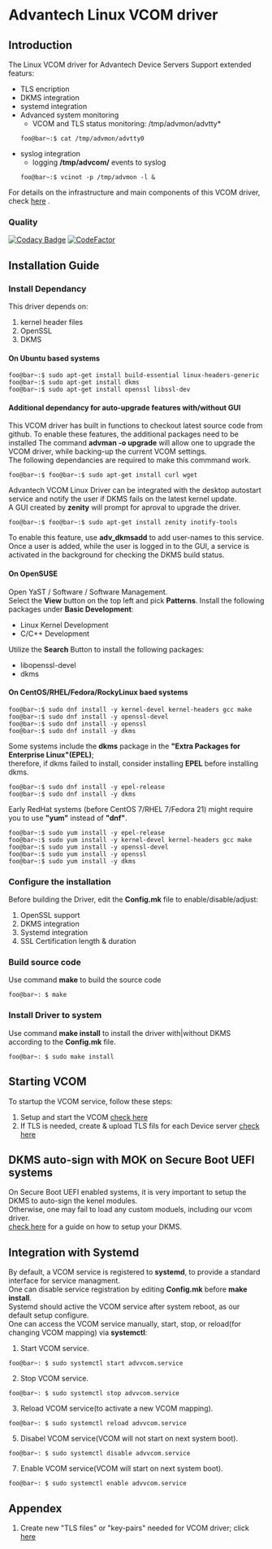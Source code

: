 # Advantech Linux VCOM driver
## Introduction
The Linux VCOM driver for Advantech Device Servers
Support extended featurs:
- TLS encription
- DKMS integration
- systemd integration
- Advanced system monitoring
  - VCOM and TLS status monitoring: /tmp/advmon/advtty*
  ```console
  foo@bar~:$ cat /tmp/advmon/advtty0
  ```
- syslog integration
  -  logging **/tmp/advcom/** events to syslog
  ```console
  foo@bar~:$ vcinot -p /tmp/advmon -l &  
  ```

For details on the infrastructure and main components of this VCOM driver, check [here](doc/components.md) .

### Quality
[![Codacy Badge](https://app.codacy.com/project/badge/Grade/66cde2a55b884e1e8a98adac7556e503)](https://www.codacy.com/gh/saurontech/Advantech-VCOM-Linux-Driver/dashboard?utm_source=github.com&amp;utm_medium=referral&amp;utm_content=saurontech/Advantech-VCOM-Linux-Driver&amp;utm_campaign=Badge_Grade)
[![CodeFactor](https://www.codefactor.io/repository/github/saurontech/advantech-vcom-linux-driver/badge/main)](https://www.codefactor.io/repository/github/saurontech/advantech-vcom-linux-driver/overview/main)
## Installation Guide
### Install Dependancy
This driver depends on:
1. kernel header files
2. OpenSSL
3. DKMS
#### On Ubuntu based systems
```console
foo@bar~:$ sudo apt-get install build-essential linux-headers-generic
foo@bar~:$ sudo apt-get install dkms
foo@bar~:$ sudo apt-get install openssl libssl-dev
```
#### Additional dependancy for auto-upgrade features with/without GUI
This VCOM driver has built in functions to checkout latest source code from github.
To enable these features, the additional packages need to be installed
The command **advman -o upgrade** will allow one to upgrade the VCOM driver, while backing-up the current VCOM settings.  
The following dependancies are required to make this commmand work.
```console
foo@bar~:$ foo@bar~:$ sudo apt-get install curl wget
```   
Advantech VCOM Linux Driver can be integrated with the desktop autostart service and notify the user if DKMS fails on the latest kernel update.  
A GUI created by **zenity** will prompt for aproval to upgrade the driver.
```console
foo@bar~:$ foo@bar~:$ sudo apt-get install zenity inotify-tools
```  
To enable this feature, use **adv_dkmsadd** to add user-names to this service.
Once a user is added, while the user is logged in to the GUI, a service is activated in the background for checking the DKMS build status.  
#### On OpenSUSE
Open YaST / Software / Software Management.  
Select the **View** button on the top left and pick **Patterns**. 
Install the following packages under **Basic Development**:  
- Linux Kernel Development
-  C/C++ Development	 

Utilize the **Search** Button to install the following packages:
- libopenssl-devel
- dkms

#### On CentOS/RHEL/Fedora/RockyLinux baed systems
```console
foo@bar~:$ sudo dnf install -y kernel-devel kernel-headers gcc make
foo@bar~:$ sudo dnf install -y openssl-devel
foo@bar~:$ sudo dnf install -y openssl
foo@bar~:$ sudo dnf install -y dkms
```

Some systems include the **dkms** package in the **"Extra Packages for Enterprise Linux"(EPEL)**;  
therefore, if dkms failed to install, consider installing **EPEL** before installing dkms.  
``` console
foo@bar~:$ sudo dnf install -y epel-release
foo@bar~:$ sudo dnf install -y dkms
```
Early RedHat systems (before CentOS 7/RHEL 7/Fedora 21) might require you to use **"yum"** instead of **"dnf"**.
```console
foo@bar~:$ sudo yum install -y epel-release
foo@bar~:$ sudo yum install -y kernel-devel kernel-headers gcc make
foo@bar~:$ sudo yum install -y openssl-devel
foo@bar~:$ sudo yum install -y openssl
foo@bar~:$ sudo yum install -y dkms
```

### Configure the installation
Before building the Driver, edit the **Config.mk** file to enable/disable/adjust:
1. OpenSSL support
2. DKMS integration
3. Systemd integration
4. SSL Certification length & duration

### Build source code
Use command **make** to build the source code
```console
foo@bar~: $ make
```
### Install Driver to system
Use command **make install** to install the driver with|without DKMS according to the **Config.mk** file.
```console
foo@bar~: $ sudo make install
```

## Starting VCOM
To startup the VCOM service, follow these steps:
1. Setup and start the VCOM [check here](doc/setup_vcom.md)
2. If TLS is needed, create & upload TLS fils for each Device server [check here](doc/setup_tls_for_eki.md)

## DKMS auto-sign with MOK on Secure Boot UEFI systems
On Secure Boot UEFI enabled systems, it is very important to setup the DKMS to auto-sign the kenel modules.  
Otherwise, one may fail to load any custom moduels, including our vcom driver.  
[check here](doc/secure_boot.md) for a guide on how to setup your DKMS.

## Integration with Systemd 
By default, a VCOM service is registered to **systemd**, to provide a standard interface for service managment.  
One can disable service registration by editing **Config.mk** before **make install**.  
Systemd should active the VCOM service after system reboot, as our default setup configure.  
One can access the VCOM service manually, start, stop, or reload(for changing VCOM mapping) via **systemctl**:  
1. Start VCOM service.
```console
foo@bar~: $ sudo systemctl start advvcom.service
```
2. Stop VCOM service.
```console
foo@bar~: $ sudo systemctl stop advvcom.service
```
3. Reload VCOM service(to activate a new VCOM mapping).
```console
foo@bar~: $ sudo systemctl reload advvcom.service
```
5. Disabel VCOM service(VCOM will not start on next system boot).
```console
foo@bar~: $ sudo systemctl disable advvcom.service
```
7. Enable VCOM service(VCOM will start on next system boot).
```console
foo@bar~: $ sudo systemctl enable advvcom.service
```

## Appendex
1. Create new "TLS files" or "key-pairs" needed for VCOM driver; click [here](doc/create_tls_files_driver.md)

